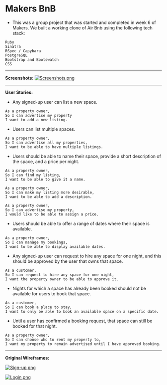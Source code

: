# Makers BnB

* This was a group project that was started and completed in week 6 of Makers. We built a working clone of Air Bnb using the following tech stack:

```
Ruby
Sinatra
RSpec / Capybara
PostgreSQL
Bootstrap and Bootswatch
CSS
```
-----
**Screenshots:**
[![Screenshots.png](http://i68.tinypic.com/db795.png)](http://tinypic.com/r/db795/9)

-----
**User Stories:**


* Any signed-up user can list a new space.

```
As a property owner,
So I can advertise my property
I want to add a new listing.
```

* Users can list multiple spaces.

```
As a property owner,
So I can advertise all my properties,
I want to be able to have multiple listings.
```

* Users should be able to name their space, provide a short description of the space, and a price per night.

```
As a property owner,
So I can find my listing,
I want to be able to give it a name.
```
```
As a property owner,
So I can make my listing more desirable,
I want to be able to add a description.
```
```
As a property owner,
So I can advertise my property,
I would like to be able to assign a price.
```

* Users should be able to offer a range of dates where their space is available.

```
As a property owner,
So I can manage my bookings,
I want to be able to display available dates.
```

* Any signed-up user can request to hire any space for one night, and this should be approved by the user that owns that space.

```
As a customer,
So I can request to hire any space for one night,
I want the property owner to be able to approve it.
```

* Nights for which a space has already been booked should not be available for users to book that space.

```
As a customer,
So I can book a place to stay,
I want to only be able to book an available space on a specific date.
```

* Until a user has confirmed a booking request, that space can still be booked for that night.

```
As a property owner,
So I can choose who to rent my property to,
I want my property to remain advertised until I have approved booking.
```

-----
**Original Wireframes:**

[![Sign-up.png](http://i67.tinypic.com/2whnsl5.png)](http://tinypic.com/r/2whnsl5/9)

[![Login.png](http://i63.tinypic.com/xdigbt.png)](http://tinypic.com/r/xdigbt/9)




